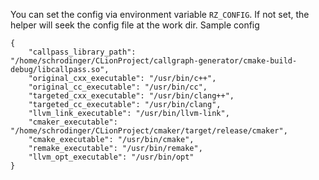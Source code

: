 You can set the config via environment variable `RZ_CONFIG`. If not set,
the helper will seek the config file at the work dir.
Sample config
```json5
{
    "callpass_library_path": "/home/schrodinger/CLionProject/callgraph-generator/cmake-build-debug/libcallpass.so",
    "original_cxx_executable": "/usr/bin/c++",
    "original_cc_executable": "/usr/bin/cc",
    "targeted_cxx_executable": "/usr/bin/clang++",
    "targeted_cc_executable": "/usr/bin/clang",
    "llvm_link_executable": "/usr/bin/llvm-link",
    "cmaker_executable": "/home/schrodinger/CLionProject/cmaker/target/release/cmaker",
    "cmake_executable": "/usr/bin/cmake",
    "remake_executable": "/usr/bin/remake",
    "llvm_opt_executable": "/usr/bin/opt"
}
```